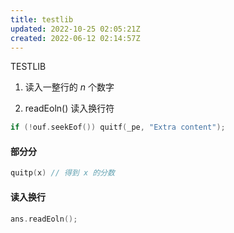 ```yaml
---
title: testlib
updated: 2022-10-25 02:05:21Z
created: 2022-06-12 02:14:57Z
---
```


TESTLIB

1. 读入一整行的 $n$ 个数字

2. readEoln() 
读入换行符


```c++
if (!ouf.seekEof()) quitf(_pe, "Extra content");
```

#### 部分分
```c++
quitp(x) // 得到 x 的分数
```

#### 读入换行
```c++
ans.readEoln();
```
